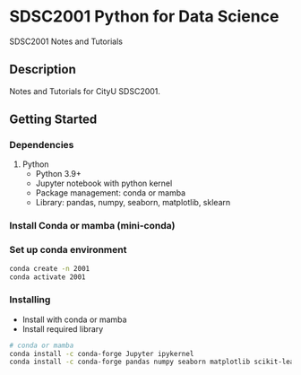 # SDSC2001 Python for Data Science

SDSC2001 Notes and Tutorials

## Description

Notes and Tutorials for CityU SDSC2001.

## Getting Started

### Dependencies

1. Python
   * Python 3.9+
   * Jupyter notebook with python kernel
   * Package management: conda or mamba
   * Library: pandas, numpy, seaborn, matplotlib, sklearn

### Install Conda or mamba (mini-conda)

### Set up conda environment

```bash
conda create -n 2001
conda activate 2001
```

### Installing

* Install with conda or mamba
* Install required library

```bash
# conda or mamba
conda install -c conda-forge Jupyter ipykernel
conda install -c conda-forge pandas numpy seaborn matplotlib scikit-learn
```
